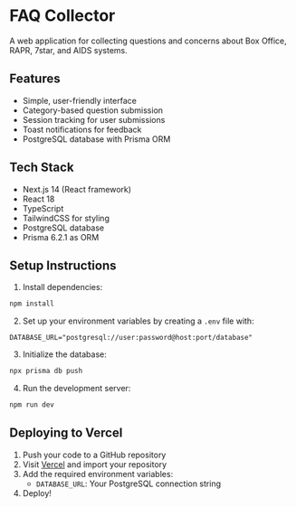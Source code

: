 # FAQ Collector

A web application for collecting questions and concerns about Box Office, RAPR, 7star, and AIDS systems.

## Features

- Simple, user-friendly interface
- Category-based question submission
- Session tracking for user submissions
- Toast notifications for feedback
- PostgreSQL database with Prisma ORM

## Tech Stack

- Next.js 14 (React framework)
- React 18
- TypeScript
- TailwindCSS for styling
- PostgreSQL database
- Prisma 6.2.1 as ORM

## Setup Instructions

1. Install dependencies:
```bash
npm install
```

2. Set up your environment variables by creating a `.env` file with:
```
DATABASE_URL="postgresql://user:password@host:port/database"
```

3. Initialize the database:
```bash
npx prisma db push
```

4. Run the development server:
```bash
npm run dev
```

## Deploying to Vercel

1. Push your code to a GitHub repository
2. Visit [Vercel](https://vercel.com/new) and import your repository
3. Add the required environment variables:
   - `DATABASE_URL`: Your PostgreSQL connection string
4. Deploy!
